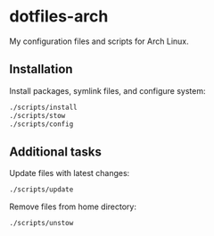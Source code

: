 # dotfiles-arch

My configuration files and scripts for Arch Linux.

## Installation

Install packages, symlink files, and configure system:

```sh
./scripts/install
./scripts/stow
./scripts/config
```

## Additional tasks

Update files with latest changes:

```sh
./scripts/update
```

Remove files from home directory:

```sh
./scripts/unstow
```
